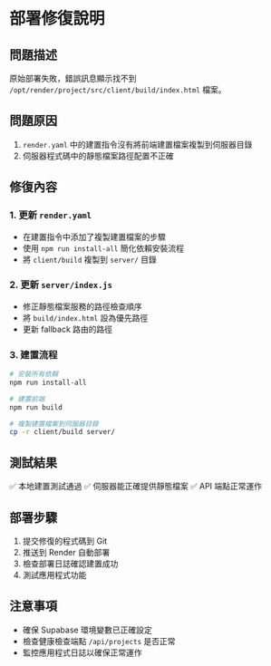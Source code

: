 # 部署修復說明

## 問題描述
原始部署失敗，錯誤訊息顯示找不到 `/opt/render/project/src/client/build/index.html` 檔案。

## 問題原因
1. `render.yaml` 中的建置指令沒有將前端建置檔案複製到伺服器目錄
2. 伺服器程式碼中的靜態檔案路徑配置不正確

## 修復內容

### 1. 更新 `render.yaml`
- 在建置指令中添加了複製建置檔案的步驟
- 使用 `npm run install-all` 簡化依賴安裝流程
- 將 `client/build` 複製到 `server/` 目錄

### 2. 更新 `server/index.js`
- 修正靜態檔案服務的路徑檢查順序
- 將 `build/index.html` 設為優先路徑
- 更新 fallback 路由的路徑

### 3. 建置流程
```bash
# 安裝所有依賴
npm run install-all

# 建置前端
npm run build

# 複製建置檔案到伺服器目錄
cp -r client/build server/
```

## 測試結果
✅ 本地建置測試通過
✅ 伺服器能正確提供靜態檔案
✅ API 端點正常運作

## 部署步驟
1. 提交修復的程式碼到 Git
2. 推送到 Render 自動部署
3. 檢查部署日誌確認建置成功
4. 測試應用程式功能

## 注意事項
- 確保 Supabase 環境變數已正確設定
- 檢查健康檢查端點 `/api/projects` 是否正常
- 監控應用程式日誌以確保正常運作 